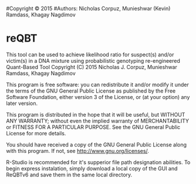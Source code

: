 
#Copyright © 2015
#Authors: Nicholas Corpuz, Munieshwar (Kevin) Ramdass, Khagay Nagdimov
# reQBT
This tool can be used to achieve likelihood ratio for suspect(s) and/or victim(s) in a DNA mixture using probabilistic genotyping
re-engineered Quant-Based Tool Copyright (C) 2015 Nicholas J. Corpuz, Munieshwar Ramdass, Khagay Nagdimov

This program is free software: you can redistribute it and/or modify
it under the terms of the GNU General Public License as published by
the Free Software Foundation, either version 3 of the License, or
(at your option) any later version.

This program is distributed in the hope that it will be useful,
but WITHOUT ANY WARRANTY; without even the implied warranty of
MERCHANTABILITY or FITNESS FOR A PARTICULAR PURPOSE. See the
GNU General Public License for more details.

You should have received a copy of the GNU General Public License
along with this program. If not, see <http://www.gnu.org/licenses/>.

R-Studio is recommended for it's supperior file path designation abilities. 
To begin express instalation, simply download a local copy of the GUI and ReQBTv6 and save them in the same local directory. 
